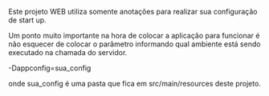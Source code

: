 Este projeto WEB utiliza somente anotações para realizar sua configuração de start up.

Um ponto muito importante na hora de colocar a aplicação para funcionar é não esquecer de colocar o
parâmetro informando qual ambiente está sendo executado na chamada do servidor.

-Dappconfig=sua_config

onde sua_config é uma pasta que fica em src/main/resources deste projeto.